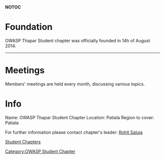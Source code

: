 __NOTOC__

# Foundation

OWASP Thapar Student chapter was officially founded in 14h of August
2014.

-----

# Meetings

Members' meetings are held every month, discussing various topics.

# Info

Name: OWASP Thapar Student Chapter Location: Patiala Region to cover:
Patiala

For further information please contact chapter's leader: [Rohit
Saluja](mailto:ruhi.saluja@gmail.com)

[Student Chapters](OWASP_Student_Chapters_Program "wikilink")

[Category:OWASP Student
Chapter](Category:OWASP_Student_Chapter "wikilink")